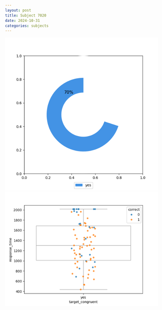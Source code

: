 ```yaml
---
layout: post
title: Subject 7020
date: 2024-10-31
categories: subjects
---
```


![](data/7020/run-20/7020_accuracy_target_congruence.png)
![](data/7020/run-20/7020_rt_congruence.png)
